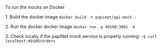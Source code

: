 To run the mocks on Docker

1\. Build the docker image
```docker build -t papinet/api-mock . ```

2\. Run the docker docker image
```docker run -p 49160:3001 -d ```

3\. Check locally if the papiNet mock service is properly running:
```~$ curl localhost:49160/orders```